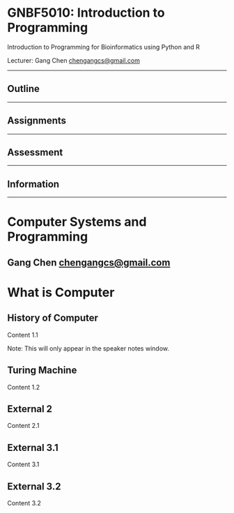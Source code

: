 # GNBF5010: Introduction to Programming

Introduction to Programming for Bioinformatics using Python and R

Lecturer: Gang Chen <chengangcs@gmail.com>

---

## Outline

---
## Assignments

---
## Assessment

---
## Information

---

# Computer Systems and Programming

Gang Chen <chengangcs@gmail.com>
---


# What is Computer


## History of Computer

Content 1.1

Note: This will only appear in the speaker notes window.


## Turing Machine

Content 1.2



## External 2

Content 2.1



## External 3.1

Content 3.1


## External 3.2

Content 3.2
